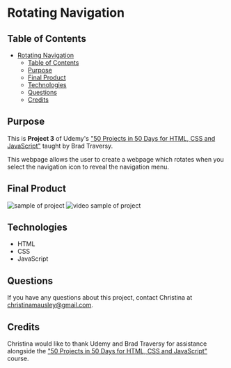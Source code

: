 # Rotating Navigation

## Table of Contents
- [Rotating Navigation](#rotating-navigation)
  - [Table of Contents](#table-of-contents)
  - [Purpose](#purpose)
  - [Final Product](#final-product)
  - [Technologies](#technologies)
  - [Questions](#questions)
  - [Credits](#credits)

## Purpose

This is **Project 3** of Udemy's ["50 Projects in 50 Days for HTML, CSS and JavaScript"](https://www.udemy.com/course/50-projects-50-days/learn/lecture/23595208#overview) taught by Brad Traversy.

This webpage allows the user to create a webpage which rotates when you select the navigation icon to reveal the navigation menu.

## Final Product

![sample of project]()
![video sample of project]()

## Technologies

- HTML
- CSS
- JavaScript

## Questions

If you have any questions about this project, contact Christina at christinamausley@gmail.com.

## Credits

Christina would like to thank Udemy and Brad Traversy for assistance alongside the ["50 Projects in 50 Days for HTML, CSS and JavaScript"](https://www.udemy.com/course/50-projects-50-days/learn/lecture/23595208#overview) course.
